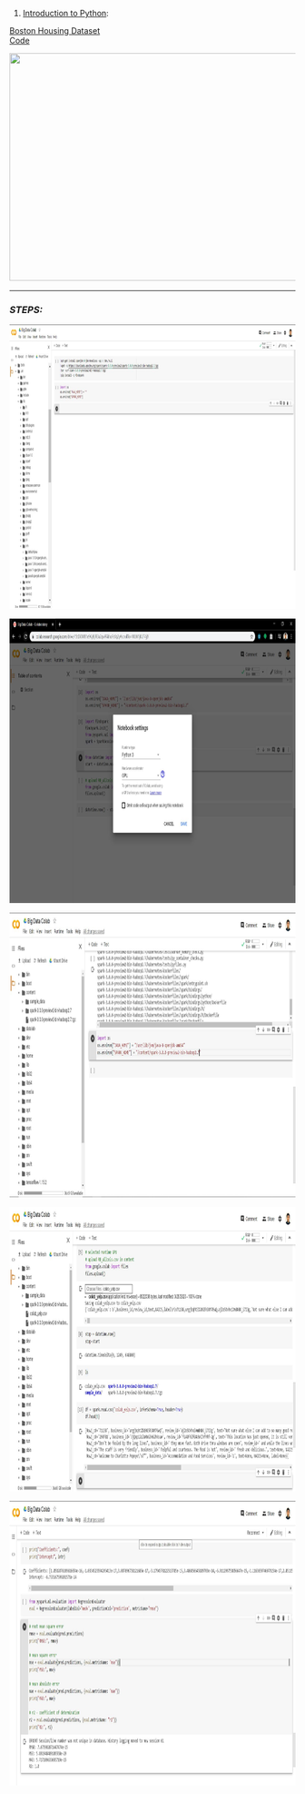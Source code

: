 1. [Introduction to Python](#1):


[Boston Housing Dataset](https://www.cs.toronto.edu/~delve/data/boston/bostonDetail.html)  
[Code](https://github.com/ankur715/GCP/blob/master/colab/pyspark/Big_Data_Colab.ipynb)
<p align="center">
  <img width="800" height="400" src="https://miro.medium.com/max/655/1*vmiz8BGm1Xp6QnUSQBVVRg.png">
</p>

---

### _STEPS:_  
<p align="left">
  <img width="1000" height="500" src="https://github.com/ankur715/GCP/blob/master/colab/pyspark/colab%20install.JPG">
</p>

<p align="left">
  <img width="1000" height="500" src="https://github.com/ankur715/GCP/blob/master/colab/pyspark/runtime.JPG">
</p>

<p align="left">
  <img width="1000" height="500" src="https://github.com/ankur715/GCP/blob/master/colab/pyspark/spark%20content.JPG">
</p>

<p align="left">
  <img width="1000" height="500" src="https://github.com/ankur715/GCP/blob/master/colab/pyspark/read.JPG">
</p>

<p align="left">
  <img width="1000" height="500" src="https://github.com/ankur715/GCP/blob/master/colab/pyspark/metrics.JPG">
</p>
